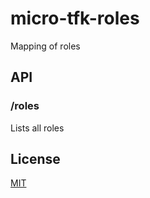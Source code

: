 # micro-tfk-roles
Mapping of roles

## API

### **/roles**

Lists all roles

## License
[MIT](LICENSE)